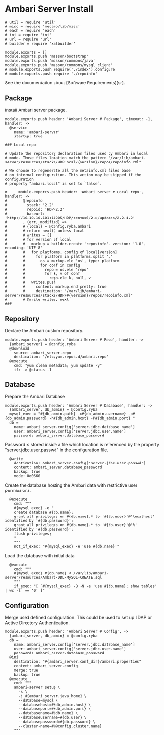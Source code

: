 
# Ambari Server Install

    # util = require 'util'
    # misc = require 'mecano/lib/misc'
    # each = require 'each'
    # ini = require 'ini'
    # url = require 'url'
    # builder = require 'xmlbuilder'
     
    module.exports = []
    module.exports.push 'masson/bootstrap'
    module.exports.push 'masson/commons/java'
    module.exports.push 'masson/commons/mysql_client'
    # module.exports.push require('./index').configure
    # module.exports.push require './repoinfo'
 
See the documentation about [Software Requirements][sr].

## Package

Install Ambari server package.

    module.exports.push header: 'Ambari Server # Package', timeout: -1, handler: ->
      @service
        name: 'ambari-server'
        startup: true
 
    ### Local repo
     
    # Update the repository declaration files used by Ambari in local 
    # mode. Those files location match the pattern "/var/lib/ambari-server/resources/stacks/HDPLocal/{version}/repos/repoinfo.xml".
     
    # We choose to regenerate all the metainfo.xml files base 
    # on internal configuration. This action may be skipped if the configuration
    # property "ambari.local" is set to `false`.

    #     module.exports.push header: 'Ambari Server # Local repo', handler: ->
    #       @repoinfo
    #         stack: '2.2'
    #         repoid: 'HDP-2.2'
    #         baseurl: 'http://10.10.10.101:10205/HDP/centos6/2.x/updates/2.2.4.2'
    #       , (err, modified) =>
    #       # {local} = @config.ryba.ambari
    #       # return next() unless local
    #       # writes = []
    #       # for version of local
    #       #   markup = builder.create 'reposinfo', version: '1.0', encoding: 'UTF-8'
    #       #   for platforms, config of local[version]
    #       #     for platform in platforms.split ','
    #       #       os = markup.ele 'os', type: platform
    #       #       for conf in config
    #       #         repo = os.ele 'repo'
    #       #         for k, v of conf
    #       #           repo.ele k, null, v
    #       #   writes.push
    #       #     content: markup.end pretty: true
    #       #     destination: "/var/lib/ambari-server/resources/stacks/HDP/#{version}/repos/repoinfo.xml"
    #       # @write writes, next
    ###

## Repository

Declare the Ambari custom repository.

    module.exports.push header: 'Ambari Server # Repo', handler: ->
      {ambari_server} = @config.ryba
      @download
        source: ambari_server.repo
        destination: '/etc/yum.repos.d/ambari.repo'
      @execute
        cmd: "yum clean metadata; yum update -y"
        if: -> @status -1

## Database

Prepare the Ambari Database

    module.exports.push header: 'Ambari Server # Database', handler: ->
      {ambari_server, db_admin} = @config.ryba
      mysql_exec = "#{db_admin.path} -u#{db_admin.username} -p#{db_admin.password} -h#{db_admin.host} -P#{db_admin.port} "
      db =
        name: ambari_server.config['server.jdbc.database_name']
        user: ambari_server.config['server.jdbc.user.name']
        password: ambari_server.database_password

Password is stored inside a file which location is referenced by the property
"server.jdbc.user.passwd" in the configuration file.

      @write
        destination: ambari_server.config['server.jdbc.user.passwd']
        content: ambari_server.database_password
        backup: true
        mode: 0o0660

Create the database hosting the Ambari data with restrictive user permissions.

      @execute
        cmd: """
        #{mysql_exec} -e "
        create database #{db.name};
        grant all privileges on #{db.name}.* to '#{db.user}'@'localhost' identified by '#{db.password}';
        grant all privileges on #{db.name}.* to '#{db.user}'@'%' identified by '#{db.password}';
        flush privileges;
        "
        """
        not_if_exec: "#{mysql_exec} -e 'use #{db.name}'"

Load the database with initial data

      @execute
        cmd: """
        #{mysql_exec} #{db.name} < /var/lib/ambari-server/resources/Ambari-DDL-MySQL-CREATE.sql
        """
        if_exec: "[ `#{mysql_exec} -B -N -e 'use #{db.name}; show tables' | wc -l` == '0' ]"
 
## Configuration

Merge used defined configuration. This could be used to set up 
LDAP or Active Directory Authentication.

    module.exports.push header: 'Ambari Server # Config', ->
      {ambari_server, db_admin} = @config.ryba
      db =
        name: ambari_server.config['server.jdbc.database_name']
        user: ambari_server.config['server.jdbc.user.name']
        password: ambari_server.database_password
      @ini
        destination: "#{ambari_server.conf_dir}/ambari.properties"
        content: ambari_server.config
        merge: true
        backup: true
      @execute
        cmd: """
        ambari-server setup \
          -s \
          -j #{ambari_server.java_home} \
          --database=mysql \
          --databasehost=#{db_admin.host} \
          --databaseport=#{db_admin.port} \
          --databasename=#{db.name} \
          --databaseusername=#{db.user} \
          --databasepassword=#{db.password} \
          --cluster-name=#{@config.cluster.name}
        """
